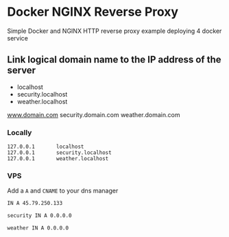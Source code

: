 # Docker NGINX Reverse Proxy

Simple Docker and NGINX HTTP reverse proxy example deploying 4 docker service

## Link logical domain name to the IP address of the server

- localhost
- security.localhost
- weather.localhost

www.domain.com
security.domain.com
weather.domain.com

### Locally

```hosts
127.0.0.1		localhost	
127.0.0.1		security.localhost
127.0.0.1		weather.localhost
```

### VPS

Add a `A` and `CNAME` to your dns manager

```txt
IN A 45.79.250.133
```

```txt
security IN A 0.0.0.0
```

```txt
weather IN A 0.0.0.0
```
